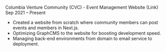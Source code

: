 Columbia Venture Community (CVC) - Event Management Website (Link)	Sep 2021 – Present

- Created a website from scratch where community members can post events and members in Next.js.
- Optimizing GraphCMS to the website for boosting development speed.
- Managing back-end environments from domain to email service to deployment.
